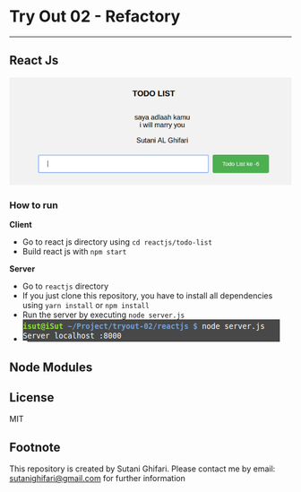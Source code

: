 # Try Out 02 - Refactory
***


## React Js
![](https://github.com/sutani/tryout-02/blob/master/reactjs/Screenshot%20from%202017-04-08%2014:49:57.png)

### How to run
**Client**
* Go to react js  directory using `cd reactjs/todo-list`
* Build react js with `npm start`

**Server**
* Go to `reactjs` directory
* If you just clone this repository, you have to install all dependencies using `yarn install` or `npm install`
* Run the server by executing `node server.js`
* ![](https://github.com/sutani/tryout-02/blob/master/reactjs/Screenshot%20from%202017-04-08%2014:50:44.png)
 
## Node Modules

## License
MIT

## Footnote
This repository is created by Sutani Ghifari. Please contact me by email: sutanighifari@gmail.com for further information
